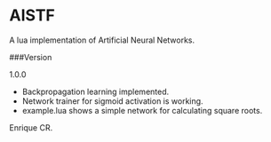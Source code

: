 AISTF
=============

A lua implementation of Artificial Neural Networks.


###Version

1.0.0
- Backpropagation learning implemented.
- Network trainer for sigmoid activation is working. 
- example.lua shows a simple network for calculating square roots.


Enrique CR.
